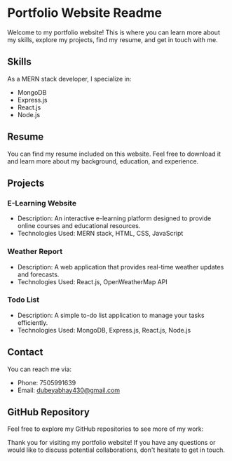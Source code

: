# Portfolio Website Readme

Welcome to my portfolio website! This is where you can learn more about my skills, explore my projects, find my resume, and get in touch with me.

## Skills

As a MERN stack developer, I specialize in:

- MongoDB
- Express.js
- React.js
- Node.js

## Resume

You can find my resume included on this website. Feel free to download it and learn more about my background, education, and experience.

## Projects

### E-Learning Website
- Description: An interactive e-learning platform designed to provide online courses and educational resources.
- Technologies Used: MERN stack, HTML, CSS, JavaScript

### Weather Report
- Description: A web application that provides real-time weather updates and forecasts.
- Technologies Used: React.js, OpenWeatherMap API

### Todo List
- Description: A simple to-do list application to manage your tasks efficiently.
- Technologies Used: MongoDB, Express.js, React.js, Node.js

## Contact

You can reach me via:
- Phone: 7505991639
- Email: dubeyabhay430@gmail.com

## GitHub Repository

Feel free to explore my GitHub repositories to see more of my work:

Thank you for visiting my portfolio website! If you have any questions or would like to discuss potential collaborations, don't hesitate to get in touch.
